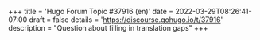 +++
title = 'Hugo Forum Topic #37916 (en)'
date = 2022-03-29T08:26:41-07:00
draft = false
details = 'https://discourse.gohugo.io/t/37916'
description = "Question about filling in translation gaps"
+++
